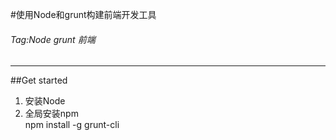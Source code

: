 #使用Node和grunt构建前端开发工具
###### Tag:*Node grunt 前端*
---
##Get started

1. 安装Node
2. 全局安装npm  
	npm install -g grunt-cli

